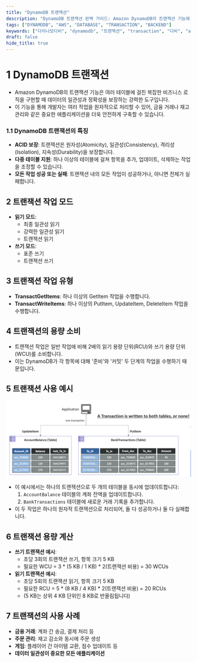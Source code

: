 ```yaml
---
title: "DynamoDB 트랜잭션"
description: "DynamoDB 트랜잭션 완벽 가이드: Amazon DynamoDB의 트랜잭션 기능에 대해 상세히 알아봅니다. ACID 속성부터 실제 용량 계산까지, 트랜잭션을 활용한 안전한 데이터 처리 방법을 다룹니다. 금융 거래, 재고 관리 등 실제 사례를 통해 DynamoDB 트랜잭션의 활용법을 이해할 수 있습니다."
tags: ["DYNAMODB", "AWS", "DATABASE", "TRANSACTION", "BACKEND"]
keywords: ["다이나모디비", "dynamodb", "트랜잭션", "transaction", "디비", "aws", "아마존웹서비스", "데이터베이스", "nosql", "acid", "원자성", "일관성", "격리성", "지속성", "트랜잭셔널", "transactional"]
draft: false
hide_title: true
---
```


# 1 DynamoDB 트랜잭션

- Amazon DynamoDB의 트랜잭션 기능은 여러 테이블에 걸친 복잡한 비즈니스 로직을 구현할 때 데이터의 일관성과 정확성을 보장하는 강력한 도구입니다. 
- 이 기능을 통해 개발자는 여러 작업을 원자적으로 처리할 수 있어, 금융 거래나 재고 관리와 같은 중요한 애플리케이션을 더욱 안전하게 구축할 수 있습니다.



### 1.1 DynamoDB 트랜잭션의 특징

- **ACID 보장**: 트랜잭션은 원자성(Atomicity), 일관성(Consistency), 격리성(Isolation), 지속성(Durability)을 보장합니다.
- **다중 테이블 지원**: 하나 이상의 테이블에 걸쳐 항목을 추가, 업데이트, 삭제하는 작업을 조정할 수 있습니다.
- **모든 작업 성공 또는 실패**: 트랜잭션 내의 모든 작업이 성공하거나, 아니면 전체가 실패합니다.



## 2 트랜잭션 작업 모드

- **읽기 모드**:
	- 최종 일관성 읽기
	- 강력한 일관성 읽기
	- 트랜잭션 읽기
- **쓰기 모드**:
	- 표준 쓰기
	- 트랜잭션 쓰기



## 3 트랜잭션 작업 유형

- **TransactGetItems**: 하나 이상의 GetItem 작업을 수행합니다.
- **TransactWriteItems**: 하나 이상의 PutItem, UpdateItem, DeleteItem 작업을 수행합니다.



## 4 트랜잭션의 용량 소비

- 트랜잭션 작업은 일반 작업에 비해 2배의 읽기 용량 단위(RCU)와 쓰기 용량 단위(WCU)를 소비합니다.
- 이는 DynamoDB가 각 항목에 대해 '준비'와 '커밋' 두 단계의 작업을 수행하기 때문입니다.



## 5 트랜잭션 사용 예시
![Pasted image 20240817193719.png](images/Pasted%20image%2020240817193719.png)

- 이 예시에서는 하나의 트랜잭션으로 두 개의 테이블을 동시에 업데이트합니다:
	1. `AccountBalance` 테이블의 계좌 잔액을 업데이트합니다.
	2. `BankTransactions` 테이블에 새로운 거래 기록을 추가합니다.
- 이 두 작업은 하나의 원자적 트랜잭션으로 처리되어, 둘 다 성공하거나 둘 다 실패합니다.



## 6 트랜잭션 용량 계산

- **쓰기 트랜잭션 예시**:
	- 초당 3회의 트랜잭션 쓰기, 항목 크기 5 KB
	- 필요한 WCU = 3 * (5 KB / 1 KB) * 2(트랜잭션 비용) = 30 WCUs
- **읽기 트랜잭션 예시**:
	- 초당 5회의 트랜잭션 읽기, 항목 크기 5 KB
	- 필요한 RCU = 5 * (8 KB / 4 KB) * 2(트랜잭션 비용) = 20 RCUs
	- (5 KB는 상위 4 KB 단위인 8 KB로 반올림됩니다)



## 7 트랜잭션의 사용 사례

- **금융 거래**: 계좌 간 송금, 결제 처리 등
- **주문 관리**: 재고 감소와 동시에 주문 생성
- **게임**: 플레이어 간 아이템 교환, 점수 업데이트 등
- **데이터 일관성이 중요한 모든 애플리케이션**